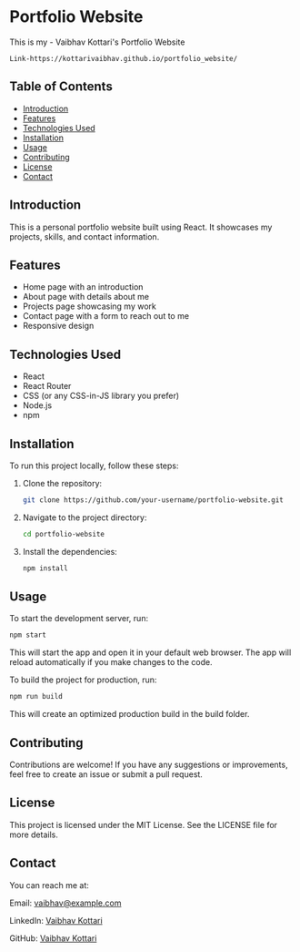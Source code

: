 # Portfolio Website

This is my - Vaibhav Kottari's Portfolio Website
    
    Link-https://kottarivaibhav.github.io/portfolio_website/

## Table of Contents

- [Introduction](#introduction)
- [Features](#features)
- [Technologies Used](#technologies-used)
- [Installation](#installation)
- [Usage](#usage)
- [Contributing](#contributing)
- [License](#license)
- [Contact](#contact)

## Introduction

This is a personal portfolio website built using React. It showcases my projects, skills, and contact information.

## Features

- Home page with an introduction
- About page with details about me
- Projects page showcasing my work
- Contact page with a form to reach out to me
- Responsive design

## Technologies Used

- React
- React Router
- CSS (or any CSS-in-JS library you prefer)
- Node.js
- npm

## Installation

To run this project locally, follow these steps:

1. Clone the repository:
    ```bash
    git clone https://github.com/your-username/portfolio-website.git
    ```

2. Navigate to the project directory:
    ```bash
    cd portfolio-website
    ```

3. Install the dependencies:
    ```bash
    npm install
    ```

## Usage

To start the development server, run:
```bash
npm start
```
This will start the app and open it in your default web browser. The app will reload automatically if you make changes to the code.

To build the project for production, run:
```bash
npm run build
```
This will create an optimized production build in the build folder.


## Contributing
Contributions are welcome! If you have any suggestions or improvements, feel free to create an issue or submit a pull request.

## License
This project is licensed under the MIT License. See the LICENSE file for more details.

## Contact
You can reach me at:

Email: vaibhav@example.com

LinkedIn: [Vaibhav Kottari](https://www.linkedin.com/in/vaibhav-kottari/)

GitHub: [Vaibhav Kottari](https://github.com/kottarivaibhav)



